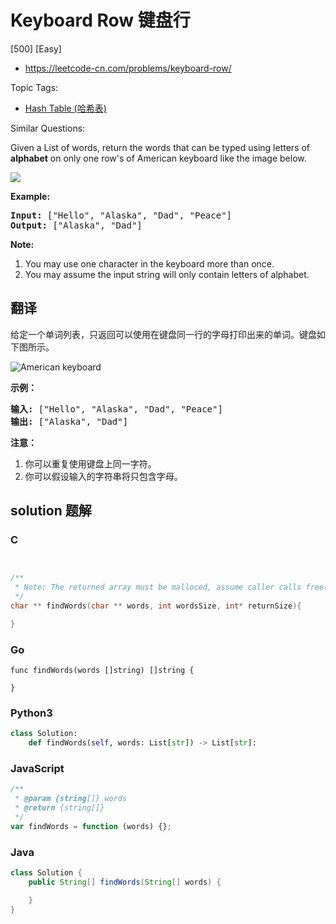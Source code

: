 # Keyboard Row 键盘行

[500] [Easy]

- https://leetcode-cn.com/problems/keyboard-row/

Topic Tags:

- [Hash Table (哈希表)](https://leetcode-cn.com/tag/hash-table/)

Similar Questions:

Given a List of words, return the words that can be typed using letters of **alphabet** on only one row's of American keyboard like the image below.

![](https://assets.leetcode.com/uploads/2018/10/12/keyboard.png)



**Example:**

<pre><b>Input:</b> ["Hello", "Alaska", "Dad", "Peace"]
<b>Output:</b> ["Alaska", "Dad"]
</pre>

**Note:**

1.  You may use one character in the keyboard more than once.
2.  You may assume the input string will only contain letters of alphabet.

## 翻译

给定一个单词列表，只返回可以使用在键盘同一行的字母打印出来的单词。键盘如下图所示。

![American keyboard](https://assets.leetcode-cn.com/aliyun-lc-upload/uploads/2018/10/12/keyboard.png)

**示例：**

<pre><strong>输入:</strong> ["Hello", "Alaska", "Dad", "Peace"]
<strong>输出:</strong> ["Alaska", "Dad"]
</pre>

**注意：**

1.  你可以重复使用键盘上同一字符。
2.  你可以假设输入的字符串将只包含字母。

## solution 题解

### C

```c


/**
 * Note: The returned array must be malloced, assume caller calls free().
 */
char ** findWords(char ** words, int wordsSize, int* returnSize){

}


```

### Go

```golang
func findWords(words []string) []string {

}
```

### Python3

```python
class Solution:
    def findWords(self, words: List[str]) -> List[str]:

```

### JavaScript

```javascript
/**
 * @param {string[]} words
 * @return {string[]}
 */
var findWords = function (words) {};
```

### Java

```java
class Solution {
    public String[] findWords(String[] words) {

    }
}
```
